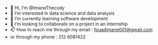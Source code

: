 - 👋 Hi, I’m @ImaneThecody
- 👀 I’m interested in data science and data analysis
- 🌱 I’m currently learning software development
- 💞️ I’m looking to collaborate on a project in an internship 
- 📫 How to reach me through my email : fouadimane001@gmail.com
- or through my phone : 212 6081422


<!---
ImaneThecody/ImaneThecody is a ✨ special ✨ repository because its `README.md` (this file) appears on your GitHub profile.
You can click the Preview link to take a look at your changes.
--->
